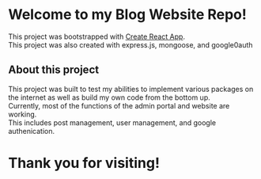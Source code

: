 # Welcome to my Blog Website Repo!

This project was bootstrapped with [Create React App](https://github.com/facebook/create-react-app). \
This project was also created with express.js, mongoose, and google0auth

## About this project
This project was built to test my abilities to implement various packages on the internet as well as build my own code from the bottom up. \
Currently, most of the functions of the admin portal and website are working.\
This includes post management, user management, and google authenication.

# Thank you for visiting!
